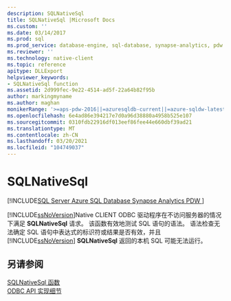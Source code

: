 ```yaml
---
description: SQLNativeSql
title: SQLNativeSql |Microsoft Docs
ms.custom: ''
ms.date: 03/14/2017
ms.prod: sql
ms.prod_service: database-engine, sql-database, synapse-analytics, pdw
ms.reviewer: ''
ms.technology: native-client
ms.topic: reference
apitype: DLLExport
helpviewer_keywords:
- SQLNativeSql function
ms.assetid: 2d999fec-9e22-4514-ad5f-22a64b82f95b
author: markingmyname
ms.author: maghan
monikerRange: '>=aps-pdw-2016||=azuresqldb-current||=azure-sqldw-latest||>=sql-server-2016||>=sql-server-linux-2017||=azuresqldb-mi-current'
ms.openlocfilehash: 6e4ad86e394217e7d0a96d38880a4958b525e107
ms.sourcegitcommit: 0310fdb22916df013eef86fee44e660dbf39ad21
ms.translationtype: MT
ms.contentlocale: zh-CN
ms.lasthandoff: 03/20/2021
ms.locfileid: "104749037"
---
```

# <a name="sqlnativesql"></a>SQLNativeSql
[!INCLUDE[SQL Server Azure SQL Database Synapse Analytics PDW ](../../includes/applies-to-version/sql-asdb-asdbmi-asa-pdw.md)]

  [!INCLUDE[ssNoVersion](../../includes/ssnoversion-md.md)]Native CLIENT ODBC 驱动程序在不访问服务器的情况下满足 **SQLNativeSql** 请求。 该函数有效地测试 SQL 语句的语法。 语法检查无法确定 SQL 语句中表达式的标识符或结果是否有效，并且 [!INCLUDE[ssNoVersion](../../includes/ssnoversion-md.md)] **SQLNativeSql** 返回的本机 SQL 可能无法运行。  
  
## <a name="see-also"></a>另请参阅  
 [SQLNativeSql 函数](../../odbc/reference/syntax/sqlnativesql-function.md)   
 [ODBC API 实现细节](../../relational-databases/native-client-odbc-api/odbc-api-implementation-details.md)  
  
